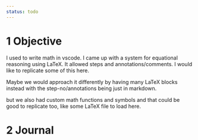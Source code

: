 ```yaml
---
status: todo
---
```


# 1 Objective

I used to write math in vscode. I came up with a system for equational reasoning using LaTeX.  It allowed steps and annotations/comments. I would like to replicate some of this here.

Maybe we would approach it differently by having many LaTeX blocks instead with the step-no/annotations being just in markdown. 

but we also had custom math functions and symbols and that could be good to replicate too, like some LaTeX file to load here.

# 2 Journal


